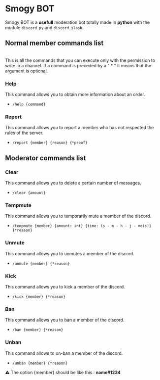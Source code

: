 # Smogy BOT

Smogy BOT is a **usefull** moderation bot totally made in **python** with the module ``discord_py`` and ``discord_slash``.

## **Normal member commands list**

\
This is all the commands that you can execute only with the permission to write in a channel. If a command is preceded by a " * " it means that the argument is optional.

### **Help**

This command allows you to obtain more information about an order.

- `/help {command}`

### **Report**

This command allows you to report a member who has not respected the rules of the server.

- `/report {member} {reason} {*proof}`

## **Moderator commands list**

### **Clear**

This command allows you to delete a certain number of messages.

- `/clear {amount}`

### **Tempmute**

This command allows you to temporarily mute a member of the discord.

- `/tempmute {member} {amount: int} {time: (s - m - h - j - mois)} {*reason}`

### **Unmute**

This command allows you to unmutes a member of the discord.

- `/unmute {member} {*reason}`

### **Kick**

This command allows you to kick a member of the discord.

- `/kick {member} {*reason}`

### **Ban**

This command allows you to ban a member of the discord.

- `/ban {member} {*reason}`

### **Unban**

This command allows to un-ban a member of the discord.

- `/unban {member} {*reason}`

⚠️ The option {member} should be like this : **name#1234**
